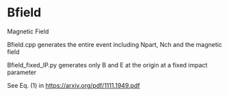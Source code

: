 # Bfield
Magnetic Field 

Bfield.cpp generates the entire event including Npart, Nch and the magnetic field 


Bfield_fixed_IP.py generates only B and E at the origin at a fixed impact parameter 


See Eq. (1) in 
https://arxiv.org/pdf/1111.1949.pdf
